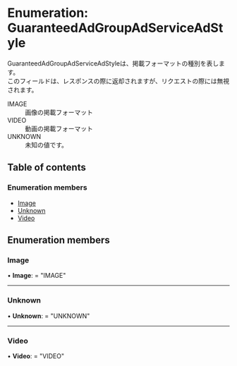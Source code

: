 # Enumeration: GuaranteedAdGroupAdServiceAdStyle


<div lang=\"ja\"> GuaranteedAdGroupAdServiceAdStyleは、掲載フォーマットの種別を表します。<br> このフィールドは、レスポンスの際に返却されますが、リクエストの際には無視されます。 </div>  <dl class=term>   <dt class=\"term__item\">IMAGE</dt>   <dd class=\"term__desc\"><span lang=\"ja\">画像の掲載フォーマット</span></dd>   <dt class=\"term__item\">VIDEO</dt>   <dd class=\"term__desc\"><span lang=\"ja\">動画の掲載フォーマット</span></dd>   <dt class=\"term__item\">UNKNOWN</dt>   <dd class=\"term__desc\"><span lang=\"ja\">未知の値です。</span></dd> </dl>

## Table of contents

### Enumeration members

- [Image](guaranteedadgroupadserviceadstyle.md#image)
- [Unknown](guaranteedadgroupadserviceadstyle.md#unknown)
- [Video](guaranteedadgroupadserviceadstyle.md#video)

## Enumeration members

### Image

• **Image**: = "IMAGE"

___

### Unknown

• **Unknown**: = "UNKNOWN"

___

### Video

• **Video**: = "VIDEO"
